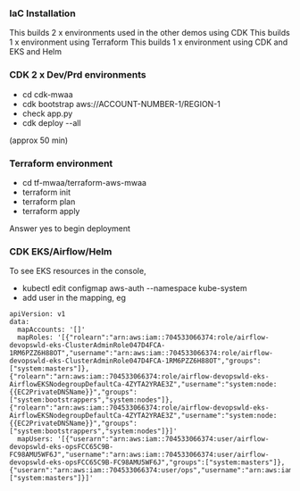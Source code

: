 ### IaC Installation

This builds 2 x environments used in the other demos using CDK
This builds 1 x environment using Terraform
This builds 1 x environment using CDK and EKS and Helm


### CDK 2 x Dev/Prd environments

- cd cdk-mwaa
- cdk bootstrap aws://ACCOUNT-NUMBER-1/REGION-1
- check app.py
- cdk deploy --all

(approx 50 min)


### Terraform environment

- cd tf-mwaa/terraform-aws-mwaa
- terraform init
- terraform plan
- terraform apply

Answer yes to begin deployment


### CDK EKS/Airflow/Helm

To see EKS resources in the console,

- kubectl edit configmap aws-auth --namespace kube-system
- add user in the mapping, eg
```
apiVersion: v1
data:
  mapAccounts: '[]'
  mapRoles: '[{"rolearn":"arn:aws:iam::704533066374:role/airflow-devopswld-eks-ClusterAdminRole047D4FCA-1RM6PZZ6H88OT","username":"arn:aws:iam::704533066374:role/airflow-devopswld-eks-ClusterAdminRole047D4FCA-1RM6PZZ6H88OT","groups":["system:masters"]},{"rolearn":"arn:aws:iam::704533066374:role/airflow-devopswld-eks-AirflowEKSNodegroupDefaultCa-4ZYTA2YRAE3Z","username":"system:node:{{EC2PrivateDNSName}}","groups":["system:bootstrappers","system:nodes"]},{"rolearn":"arn:aws:iam::704533066374:role/airflow-devopswld-eks-AirflowEKSNodegroupDefaultCa-4ZYTA2YRAE3Z","username":"system:node:{{EC2PrivateDNSName}}","groups":["system:bootstrappers","system:nodes"]}]'
  mapUsers: '[{"userarn":"arn:aws:iam::704533066374:user/airflow-devopswld-eks-opsFCC65C9B-FC98AMU5WF6J","username":"arn:aws:iam::704533066374:user/airflow-devopswld-eks-opsFCC65C9B-FC98AMU5WF6J","groups":["system:masters"]},{"userarn":"arn:aws:iam::704533066374:user/ops","username":"arn:aws:iam::704533066374:user/ops","groups":["system:masters"]}]'
```




